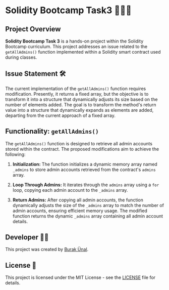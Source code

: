 # Solidity Bootcamp Task3 👨‍💻🚀

## Project Overview

**Solidity Bootcamp Task 3** is a hands-on project within the Solidity Bootcamp curriculum. This project addresses an issue related to the `getAllAdmins()` function implemented within a Solidity smart contract used during classes.

## Issue Statement 🛠️

The current implementation of the `getAllAdmins()` function requires modification. Presently, it returns a fixed array, but the objective is to transform it into a structure that dynamically adjusts its size based on the number of elements added. The goal is to transform the method's return value into a structure that dynamically expands as elements are added, departing from the current approach of a fixed array.

## Functionality: `getAllAdmins()`

The `getAllAdmins()` function is designed to retrieve all admin accounts stored within the contract. The proposed modifications aim to achieve the following:

1. **Initialization:** The function initializes a dynamic memory array named `_admins` to store admin accounts retrieved from the contract's `admins` array.

2. **Loop Through Admins:** It iterates through the `admins` array using a `for` loop, copying each admin account to the `_admins` array.

3. **Return Admins:** After copying all admin accounts, the function dynamically adjusts the size of the `_admins` array to match the number of admin accounts, ensuring efficient memory usage. The modified function returns the dynamic `_admins` array containing all admin account details.

## Developer 👨‍💻

This project was created by [Burak Ünal](https://linktr.ee/burakunal28).

## License 📜

This project is licensed under the MIT License - see the [LICENSE](LICENSE) file for details.
